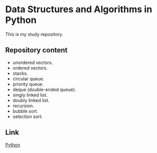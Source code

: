 # Data Structures and Algorithms in Python

This is my study repository.

## Repository content

* unordered vectors.
* ordered vectors.
* stacks.
* circular queue.
* priority queue.
* deque (double-ended queue).
* singly linked list.
* doubly linked list.
* recursion.
* bubble sort.
* selection sort.


## Link

[Python](https://www.python.org/)

